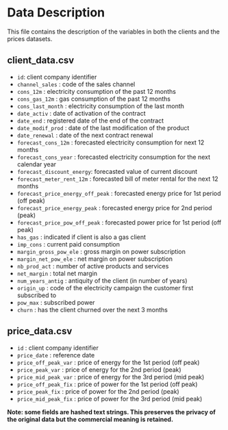 # Data Description

This file contains the description of the variables in both the clients and the prices datasets.

## client_data.csv

- `id`: client company identifier
- `channel_sales` : code of the sales channel
- `cons_12m` : electricity consumption of the past 12 months
- `cons_gas_12m` : gas consumption of the past 12 months
- `cons_last_month` : electricity consumption of the last month
- `date_activ` : date of activation of the contract
- `date_end` : registered date of the end of the contract
- `date_modif_prod` : date of the last modification of the product
- `date_renewal` : date of the next contract renewal
- `forecast_cons_12m` : forecasted electricity consumption for next 12 months
- `forecast_cons_year` : forecasted electricity consumption for the next calendar year
- `forecast_discount_energy`: forecasted value of current discount
- `forecast_meter_rent_12m` : forecasted bill of meter rental for the next 12 months
- `forecast_price_energy_off_peak` : forecasted energy price for 1st period (off peak)
- `forecast_price_energy_peak` : forecasted energy price for 2nd period (peak)
- `forecast_price_pow_off_peak` : forecasted power price for 1st period (off peak)
- `has_gas` : indicated if client is also a gas client
- `imp_cons` : current paid consumption
- `margin_gross_pow_ele` : gross margin on power subscription
- `margin_net_pow_ele` : net margin on power subscription
- `nb_prod_act` : number of active products and services
- `net_margin` : total net margin
- `num_years_antig` : antiquity of the client (in number of years)
- `origin_up` : code of the electricity campaign the customer first subscribed to
- `pow_max` : subscribed power
- `churn` : has the client churned over the next 3 months

## price_data.csv

- `id` : client company identifier
- `price_date` : reference date
- `price_off_peak_var` : price of energy for the 1st period (off peak)
- `price_peak_var` : price of energy for the 2nd period (peak)
- `price_mid_peak_var` : price of energy for the 3rd period (mid peak)
- `price_off_peak_fix` : price of power for the 1st period (off peak)
- `price_peak_fix` : price of power for the 2nd period (peak)
- `price_mid_peak_fix` : price of power for the 3rd period (mid peak)

**Note: some fields are hashed text strings. This preserves the privacy of the original data but the commercial meaning is retained.**
